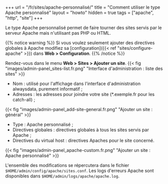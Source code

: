 +++
url = "/fr/sites/apache-personnalisé/"
title = "Comment utiliser le type Apache personnalisé"
layout = "howto"
hidden = true
tags = ["apache", "http", "site"]
+++

Le type Apache personnalisé permet de faire tourner des sites servis par le serveur Apache mais n'utilisant pas PHP ou HTML.

{{% notice warning %}}
Si vous voulez seulement ajouter des directives globales à Apache modifiez sa [configuration]({{< ref "sites/configure-apache" >}}) dans **Web > Configuration**.
{{% /notice %}}

Rendez-vous dans le menu **Web > Sites > Ajouter un site**.
{{< fig "images/admin-panel_sites-list.fr.png" "Interface d'administration : liste des sites" >}}

- Nom : utilisé pour l'affichage dans l'interface d'administration alwaysdata, purement informatif ;
- Adresses : les adresses pour joindre votre site (*.exemple.fr pour les catch-all) ;

{{< fig "images/admin-panel_add-site-general.fr.png" "Ajouter un site : général" >}}

- Type : Apache personnalisé ;
- Directives globales : directives globales à tous les sites servis par Apache ;
- Directives du virtual host : directives Apaches pour le site concerné.


{{< fig "images/admin-panel_apache-custom.fr.png" "Ajouter un site : Apache personnalisé" >}}


L'ensemble des modifications se répercutera dans le fichier `$HOME/admin/config/apache/sites.conf`. Les logs d'erreurs Apache sont disponibles dans `$HOME/admin/logs/apache/apache.log`.
